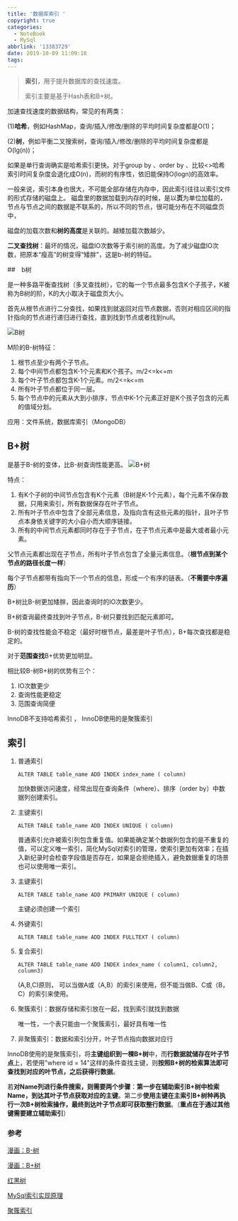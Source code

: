 ```yaml
---
title: '数据库索引 '
copyright: true
categories:
  - NoteBook
  - MySql
abbrlink: '13383729'
date: 2019-10-09 11:09:18
tags:
---
```




>  **索引**，用于提升数据库的查找速度。 
>
> 索引主要是基于Hash表和B+树。


加速查找速度的数据结构，常见的有两类：

(1)**哈希**，例如HashMap，查询/插入/修改/删除的平均时间复杂度都是O(1)；

(2)**树**，例如平衡二叉搜索树，查询/插入/修改/删除的平均时间复杂度都是O(lg(n))；

如果是单行查询确实是哈希索引更快。对于group by 、order by 、比较<>哈希索引时间复杂度会退化成O(n)，而树的有序性，依旧能保持O(logn)的高效率。

一般来说，索引本身也很大，不可能全部存储在内存中，因此索引往往以索引文件的形式存储的磁盘上。 磁盘里的数据加载到内存的时候，是以**页**为单位加载的，节点与节点之间的数据是不联系的，所以不同的节点，很可能分布在不同磁盘页中，

磁盘的加载次数和**树的高度**是关联的。越矮加载次数越少。

<!-- more -->

**二叉查找树**：最坏的情况，磁盘IO次数等于索引树的高度。为了减少磁盘IO次数，把原本“瘦高”的树变得“矮胖”，这是b-树的特征。

##　b树

是一种多路平衡查找树（多叉查找树），它的每一个节点最多包含K个子孩子，K被称为B树的阶，K的大小取决于磁盘页大小。

首先从根节点进行二分查找，如果找到就返回对应节点数据，否则对相应区间的指针指向的节点进行递归进行查找，直到找到节点或者找到null。


![B树](B.jpg)

M阶的B-树特征：

1. 根节点至少有两个子节点。
2. 每个中间节点都包含K-1个元素和K个孩子。m/2<=k<=m
3. 每个叶子节点都包含K-1个元素。m/2<=k<=m
4. 所有叶子节点都位于同一层。
5. 每个节点中的元素从大到小排序，节点中K-1个元素正好是K个孩子包含的元素的值域分划。

应用：文件系统，数据库索引（MongoDB）

## B+树

是基于B-树的变体，比B-树查询性能更高。
![B+树](B+.jpg)

特点：

1. 有K个子树的中间节点包含有K个元素（B树是K-1个元素），每个元素不保存数据，只用来索引，所有数据保存在叶子节点。
2. 所有叶子节点中包含了全部元素信息，及指向含有这些元素的指针，且叶子节点本身依关键字的大小自小而大顺序链接。
3. 所有的中间节点元素都同时存在于子节点，在子节点元素中是最大或者最小元素。

父节点元素都出现在子节点，所有叶子节点包含了全量元素信息。（**根节点到某个节点的路径长度一样**）

每个子节点都带有指向下一个节点的信息，形成一个有序的链表。（**不需要中序遍历**）

B+树比B-树更加矮胖，因此查询时的IO次数更少。

B+树查询最终查找到叶子节点，B-树只要找到匹配元素即可。

B-树的查找性能会不稳定（最好时根节点，最差是叶子节点），B+每次查找都是稳定的。

对于**范围查找**B+优势更加明显。

相比较B-树B+树的优势有三个：

1. IO次数更少
2. 查询性能更稳定
3. 范围查询简便

 InnoDB不支持哈希索引 ， InnoDB使用的是聚簇索引 

## 索引

1. 普通索引

   ` ALTER TABLE table_name ADD INDEX index_name ( column) `

   加快数据访问速度，经常出现在查询条件（where）、排序（order by）中数据列创建索引。

2. 主键索引

   ` ALTER TABLE table_name ADD INDEX UNIQUE ( column) `

   普通索引允许被索引列包含重复值。如果能确定某个数据列包含的是不重复的值，可以定义唯一索引，简化MySql对索引的管理，使索引更加有效率；在插入新纪录时会检查字段值是否存在，如果是会拒绝插入，避免数据重复的场景也可以使用唯一索引。

3. 主键索引

   ` ALTER TABLE table_name ADD PRIMARY UNIQUE ( column) `

   主键必须创建一个索引

4. 外键索引

   ` ALTER TABLE table_name ADD INDEX FULLTEXT ( column) `

5. 复合索引

   `ALTER TABLE table_name ADD INDEX index_name ( column1, column2, column3)`

   (A,B,C)原则， 可以当做A或（A,B）的索引来使用，但不能当做B、C或（B，C）的索引来使用。 

6. 聚簇索引：数据存储和索引放在一起，找到索引就找到数据

   唯一性，一个表只能由一个聚簇索引，最好具有唯一性

7. 非聚簇索引：数据和索引分开，叶子节点指向数据对应行

InnoDB使用的是聚簇索引，将**主键组织到一棵B+树**中，而**行数据就储存在叶子节点**上，若使用"where id = 14"这样的条件查找主键，则**按照B+树的检索算法即可查找到对应的叶节点，之后获得行数据**。

若**对Name列进行条件搜索，则需要两个步骤**：**第一步在辅助索引B+树中检索Name，到达其叶子节点获取对应的主键**。第二步**使用主键在主索引B+树种再执行一次B+树检索操作，最终到达叶子节点即可获取整行数据**。（**重点在于通过其他键需要建立辅助索引**）

### 参考

[漫画：B-树](https://mp.weixin.qq.com/s/rDCEFzoKHIjyHfI_bsz5Rw)

[漫画：B+树](https://mp.weixin.qq.com/s/jRZMMONW3QP43dsDKIV9VQ)

[红黑树](https://www.cnblogs.com/yangecnu/p/Introduce-Red-Black-Tree.html)

[MySql索引实现原理](https://blog.csdn.net/waeceo/article/details/78702584)

[聚簇索引](https://www.jianshu.com/p/fa8192853184)